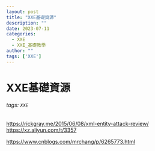 ```yaml
---
layout: post
title: "XXE基礎資源"
description: ""
date: 2023-07-11
categories:
  - XXE
  - XXE_基礎教學
author: ""
tags: ['XXE']
---
```




# XXE基礎資源

###### tags: `XXE`




https://rickgray.me/2015/06/08/xml-entity-attack-review/
https://xz.aliyun.com/t/3357




https://www.cnblogs.com/mrchang/p/6265773.html